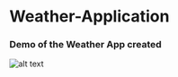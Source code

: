 # Weather-Application
### Demo of the Weather App created
![alt text](https://github.com/Aviral-03/Repository-Images/blob/main/Weather%20Demo.png)

